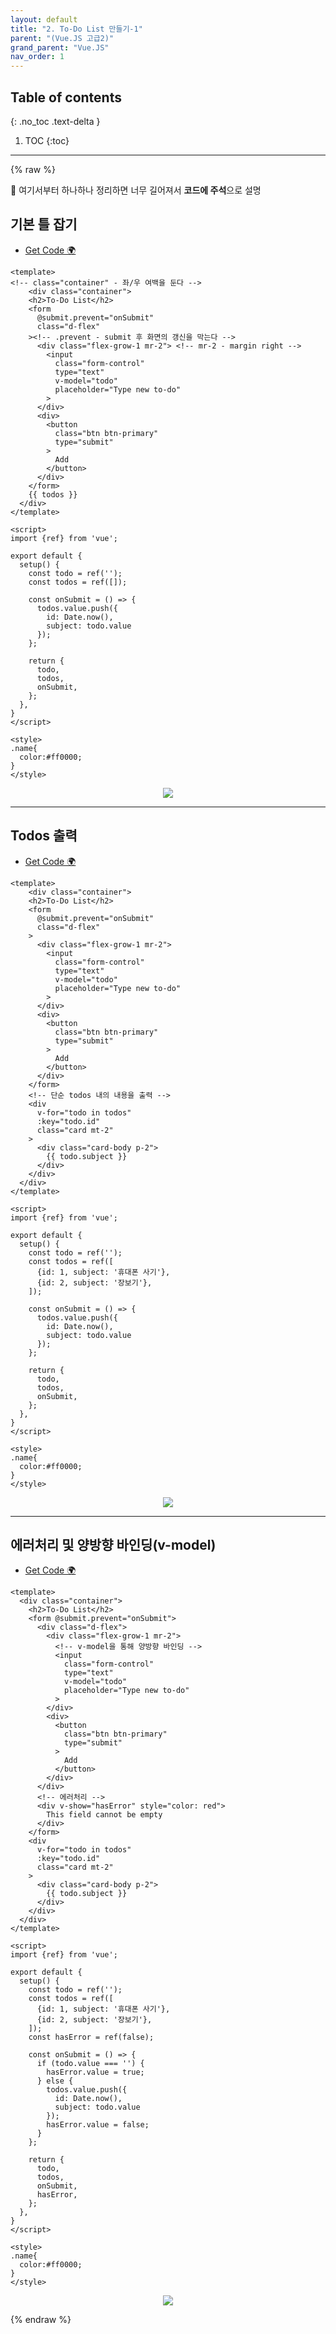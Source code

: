 ```yaml
---
layout: default
title: "2. To-Do List 만들기-1"
parent: "(Vue.JS 고급2)"
grand_parent: "Vue.JS"
nav_order: 1
---
```


## Table of contents
{: .no_toc .text-delta }

1. TOC
{:toc}

---

{% raw %}

🐥 여기서부터 하나하나 정리하면 너무 길어져서 **코드에 주석**으로 설명<br>

## 기본 틀 잡기

* [Get Code 🌍](https://github.com/EasyCoding-7/vue3.0-basic/tree/Part2-1)

```vue
<template>
<!-- class="container" - 좌/우 여백을 둔다 -->
    <div class="container">
    <h2>To-Do List</h2>
    <form  
      @submit.prevent="onSubmit"
      class="d-flex"
    ><!-- .prevent - submit 후 화면의 갱신을 막는다 -->
      <div class="flex-grow-1 mr-2"> <!-- mr-2 - margin right -->
        <input
          class="form-control"
          type="text" 
          v-model="todo"
          placeholder="Type new to-do"
        >
      </div>
      <div>
        <button 
          class="btn btn-primary"
          type="submit"
        >
          Add
        </button>
      </div>
    </form>
    {{ todos }}
  </div>
</template>

<script>
import {ref} from 'vue';

export default {
  setup() {
    const todo = ref('');
    const todos = ref([]);

    const onSubmit = () => {
      todos.value.push({
        id: Date.now(),
        subject: todo.value
      });
    };

    return {
      todo,
      todos,
      onSubmit,
    };
  },
}
</script>

<style>
.name{
  color:#ff0000;
}
</style>
```

<p align="center">
  <img src="https://taehyungs-programming-blog.github.io/blog/assets/images/vuejs/5.VueJS_Adv/5.VueJS_Adv-2-1.png"/>
</p>

---

## Todos 출력

* [Get Code 🌍](https://github.com/EasyCoding-7/vue3.0-basic/tree/Part2-2)

```vue
<template>
    <div class="container">
    <h2>To-Do List</h2>
    <form  
      @submit.prevent="onSubmit"
      class="d-flex"
    >
      <div class="flex-grow-1 mr-2">
        <input
          class="form-control"
          type="text" 
          v-model="todo"
          placeholder="Type new to-do"
        >
      </div>
      <div>
        <button 
          class="btn btn-primary"
          type="submit"
        >
          Add
        </button>
      </div>
    </form>
    <!-- 단순 todos 내의 내용을 출력 -->
    <div 
      v-for="todo in todos"
      :key="todo.id"
      class="card mt-2"
    >
      <div class="card-body p-2">
        {{ todo.subject }}
      </div>
    </div>
  </div>
</template>

<script>
import {ref} from 'vue';

export default {
  setup() {
    const todo = ref('');
    const todos = ref([
      {id: 1, subject: '휴대폰 사기'},
      {id: 2, subject: '장보기'},
    ]);

    const onSubmit = () => {
      todos.value.push({
        id: Date.now(),
        subject: todo.value
      });
    };

    return {
      todo,
      todos,
      onSubmit,
    };
  },
}
</script>

<style>
.name{
  color:#ff0000;
}
</style>
```

<p align="center">
  <img src="https://taehyungs-programming-blog.github.io/blog/assets/images/vuejs/5.VueJS_Adv/5.VueJS_Adv-2-2.png"/>
</p>

---

## 에러처리 및 양방향 바인딩(v-model)

* [Get Code 🌍](https://github.com/EasyCoding-7/vue3.0-basic/tree/Part2-3)

```vue
<template>
  <div class="container">
    <h2>To-Do List</h2>
    <form @submit.prevent="onSubmit">
      <div class="d-flex">
        <div class="flex-grow-1 mr-2">
          <!-- v-model을 통해 양방향 바인딩 -->
          <input
            class="form-control"
            type="text" 
            v-model="todo"
            placeholder="Type new to-do"
          >
        </div>
        <div>
          <button 
            class="btn btn-primary"
            type="submit"
          >
            Add
          </button>
        </div>
      </div>
      <!-- 에러처리 -->
      <div v-show="hasError" style="color: red">
        This field cannot be empty
      </div>
    </form>
    <div 
      v-for="todo in todos"
      :key="todo.id"
      class="card mt-2"
    >
      <div class="card-body p-2">
        {{ todo.subject }}
      </div>
    </div>
  </div>
</template>

<script>
import {ref} from 'vue';

export default {
  setup() {
    const todo = ref('');
    const todos = ref([
      {id: 1, subject: '휴대폰 사기'},
      {id: 2, subject: '장보기'},
    ]);
    const hasError = ref(false);

    const onSubmit = () => {
      if (todo.value === '') {
        hasError.value = true;
      } else {
        todos.value.push({
          id: Date.now(),
          subject: todo.value
        });
        hasError.value = false;
      }
    };

    return {
      todo,
      todos,
      onSubmit,
      hasError,
    };
  },
}
</script>

<style>
.name{
  color:#ff0000;
}
</style>
```

<p align="center">
  <img src="https://taehyungs-programming-blog.github.io/blog/assets/images/vuejs/5.VueJS_Adv/5.VueJS_Adv-2-3.png"/>
</p>

{% endraw %}